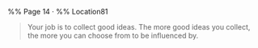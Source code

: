 %% Page 14 · %% Location81 
> Your job is to collect good ideas. The more good ideas you collect, the more you can choose from to be influenced by. 